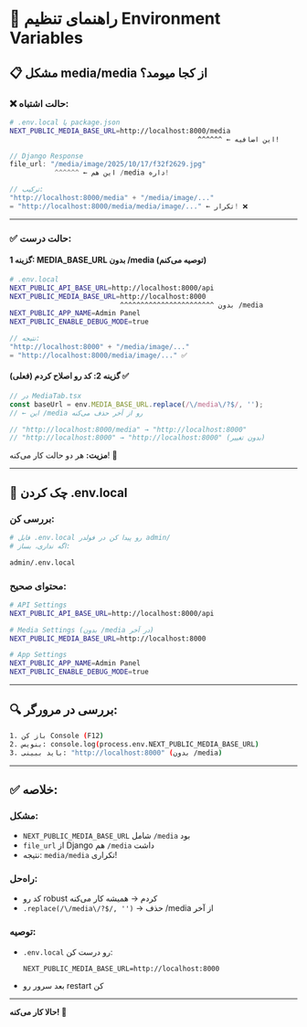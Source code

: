 # 🔧 راهنمای تنظیم Environment Variables

## 📋 **مشکل media/media از کجا میومد؟**

### ❌ **حالت اشتباه:**

```bash
# .env.local یا package.json
NEXT_PUBLIC_MEDIA_BASE_URL=http://localhost:8000/media
                                              ^^^^^^ ← این اضافیه!
```

```javascript
// Django Response
file_url: "/media/image/2025/10/17/f32f2629.jpg"
           ^^^^^^ ← این هم /media داره!

// ترکیب:
"http://localhost:8000/media" + "/media/image/..."
= "http://localhost:8000/media/media/image/..." ← تکرار! ❌
```

---

### ✅ **حالت درست:**

#### **گزینه 1: MEDIA_BASE_URL بدون /media (توصیه می‌کنم)**

```bash
# .env.local
NEXT_PUBLIC_API_BASE_URL=http://localhost:8000/api
NEXT_PUBLIC_MEDIA_BASE_URL=http://localhost:8000
                           ^^^^^^^^^^^^^^^^^^^^^^^ بدون /media
NEXT_PUBLIC_APP_NAME=Admin Panel
NEXT_PUBLIC_ENABLE_DEBUG_MODE=true
```

```javascript
// نتیجه:
"http://localhost:8000" + "/media/image/..."
= "http://localhost:8000/media/image/..." ✅
```

#### **گزینه 2: کد رو اصلاح کردم (فعلی) ✅**

```typescript
// در MediaTab.tsx
const baseUrl = env.MEDIA_BASE_URL.replace(/\/media\/?$/, '');
// ← این /media رو از آخر حذف می‌کنه

// "http://localhost:8000/media" → "http://localhost:8000"
// "http://localhost:8000" → "http://localhost:8000" (بدون تغییر)
```

**مزیت:** هر دو حالت کار می‌کنه! 🚀

---

## 📁 **چک کردن .env.local**

### **بررسی کن:**

```bash
# فایل .env.local رو پیدا کن در فولدر admin/
# اگه نداری، بساز:

admin/.env.local
```

### **محتوای صحیح:**

```bash
# API Settings
NEXT_PUBLIC_API_BASE_URL=http://localhost:8000/api

# Media Settings (بدون /media در آخر)
NEXT_PUBLIC_MEDIA_BASE_URL=http://localhost:8000

# App Settings
NEXT_PUBLIC_APP_NAME=Admin Panel
NEXT_PUBLIC_ENABLE_DEBUG_MODE=true
```

---

## 🔍 **بررسی در مرورگر:**

```bash
1. باز کن Console (F12)
2. بنویس: console.log(process.env.NEXT_PUBLIC_MEDIA_BASE_URL)
3. باید ببینی: "http://localhost:8000" (بدون /media)
```

---

## ✅ **خلاصه:**

### **مشکل:**
- `NEXT_PUBLIC_MEDIA_BASE_URL` شامل `/media` بود
- `file_url` از Django هم `/media` داشت
- نتیجه: `media/media` تکراری!

### **راه‌حل:**
- کد رو robust کردم → همیشه کار می‌کنه
- `.replace(/\/media\/?$/, '')` → حذف /media از آخر

### **توصیه:**
- `.env.local` رو درست کن:
  ```
  NEXT_PUBLIC_MEDIA_BASE_URL=http://localhost:8000
  ```
- بعد سرور رو restart کن

---

**حالا کار می‌کنه! 🎉**

